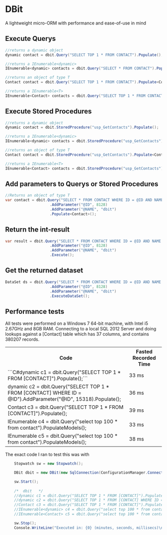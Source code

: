DBit
====

A lightweight micro-ORM with performance and ease-of-use in mind


Execute Querys
-------------------------
```C#
//returns a dynamic object
dynamic contact = dbit.Query("SELECT TOP 1 * FROM CONTACT").Populate();

//returns a IEnumerable<dynamic>
IEnumerable<dynamic> contacts = dbit.Query("SELECT * FROM CONTACT").PopulateModels();

//returns an object of type T
Contact contact = dbit.Query("SELECT TOP 1 * FROM CONTACT").Populate<Contact>();

//returns a IEnumerable<T>
IEnumerable<Contact> contacts = dbit.Query("SELECT TOP 1 * FROM CONTACT").PopulateModels<Contact>();
```

Execute Stored Procedures
-------------------------
```C#
//returns a dynamic object
dynamic contact = dbit.StoredProcedure("usp_GetContacts").Populate();

//returns a IEnumerable<dynamic>
IEnumerable<dynamic> contacts = dbit.StoredProcedure("usp_GetContacts").PopulateModels();

//returns an object of type T
Contact contact = dbit.StoredProcedure("usp_GetContacts").Populate<Contact>();

//returns a IEnumerable<T>
IEnumerable<Contact> contacts = dbit.StoredProcedure("usp_GetContacts").PopulateModels<Contact>();
```

Add parameters to Querys or Stored Procedures
-------------------------
```C#
//Returns an object of type T
var contact = dbit.Query("SELECT * FROM CONTACT WHERE ID = @ID AND NAME = @NAME")
                    .AddParameter("@ID", 8128)
                    .AddParameter("@NAME", "dbit")
                    .Populate<Contact>();
```
Return the int-result
-------------------------
```C#
var result = dbit.Query("SELECT * FROM CONTACT WHERE ID = @ID AND NAME = @NAME")
                    .AddParameter("@ID", 8128)
                    .AddParameter("@NAME", "dbit")
                    .Execute();
```
Get the returned dataset
-------------------------
```C#
DataSet ds = dbit.Query("SELECT * FROM CONTACT WHERE ID = @ID AND NAME = @NAME")
                    .AddParameter("@ID", 8128)
                    .AddParameter("@NAME", "dbit")
                    .ExecuteDataSet();
```

Performance tests
-------------------------

All tests were performed on a Windows 7 64-bit machine, with Intel i5 2.67GHz and 8GB RAM. 
Connecting to a local SQL 2012 Server and doing lookups against a [Contact] table which has 37 columns, and contains 380207 records.

<table>
  <tr>
    <th>Code</th><th>Fasted Recorded Time</th>
  </tr>
  <tr>
    <td>```C#dynamic c1 = dbit.Query("SELECT TOP 1 * FROM [CONTACT]").Populate();```</td><td>33 ms</td>
  </tr>
  <tr>
    <td>dynamic c2 = dbit.Query("SELECT TOP 1 * FROM [CONTACT] WHERE ID = @ID").AddParameter("@ID", 15318).Populate();</td><td>36 ms</td>
  </tr>
  <tr>
    <td>Contact c3 = dbit.Query("SELECT TOP 1 * FROM [CONTACT]").Populate<Contact>();</td><td>39 ms</td>
  </tr>
  <tr>
    <td>IEnumerable<dynamic> c4 = dbit.Query("select top 100 * from contact").PopulateModels();</td><td>33 ms</td>
  </tr>
  <tr>
    <td>IEnumerable<Contact> c5 = dbit.Query("select top 100 * from contact").PopulateModels<Contact>();</td><td>38 ms</td>
  </tr>
</table>

The exact code I ran to test this was with
```C#
    Stopwatch sw = new Stopwatch();

    DBit dbit = new DBit(new SqlConnection(ConfigurationManager.ConnectionStrings["DBConnection_DEV"].ToString()));

    sw.Start();
    
    /*  dbit   */
    //dynamic c1 = dbit.Query("SELECT TOP 1 * FROM [CONTACT]").Populate(); //best: 33 ms ID: 15318
    //dynamic c2 = dbit.Query("SELECT TOP 1 * FROM [CONTACT] WHERE ID = @ID").AddParameter("@ID", 15318).Populate(); //best: 36ms
    //Contact c3 = dbit.Query("SELECT TOP 1 * FROM [CONTACT]").Populate<Contact>(); //best: 39ms
    //IEnumerable<dynamic> c4 = dbit.Query("select top 100 * from contact").PopulateModels(); //best 33ms
    //IEnumerable<Contact> c5 = dbit.Query("select top 100 * from contact").PopulateModels<Contact>(); //best 38ms

    sw.Stop();
    Console.WriteLine("Executed in: {0} (minutes, seconds, millisecs)\nPress any key to continue", sw.Elapsed.ToString("mm\\:ss\\.fff"));

```
